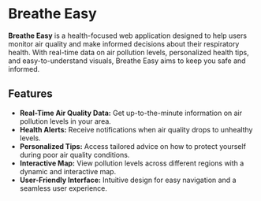 # Breathe Easy

**Breathe Easy** is a health-focused web application designed to help users monitor air quality and make informed decisions about their respiratory health. With real-time data on air pollution levels, personalized health tips, and easy-to-understand visuals, Breathe Easy aims to keep you safe and informed.
## Features

- **Real-Time Air Quality Data:** Get up-to-the-minute information on air pollution levels in your area.
- **Health Alerts:** Receive notifications when air quality drops to unhealthy levels.
- **Personalized Tips:** Access tailored advice on how to protect yourself during poor air quality conditions.
- **Interactive Map:** View pollution levels across different regions with a dynamic and interactive map.
- **User-Friendly Interface:** Intuitive design for easy navigation and a seamless user experience.



